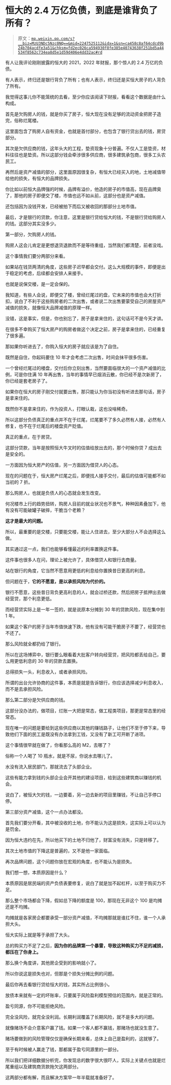 # 恒大的 2.4 万亿负债，到底是谁背负了所有？

> 原文：[`mp.weixin.qq.com/s?__biz=MzU3NDc5Nzc0NQ==&mid=2247525112&idx=1&sn=ca458c8af64cdcd9b24b704acdfe3a51&chksm=fd2ec026ca594930f0fe385e40743638f251bd5a44534f8562c734ea8d5e1d59d406e4dd32ac#rd`](http://mp.weixin.qq.com/s?__biz=MzU3NDc5Nzc0NQ==&mid=2247525112&idx=1&sn=ca458c8af64cdcd9b24b704acdfe3a51&chksm=fd2ec026ca594930f0fe385e40743638f251bd5a44534f8562c734ea8d5e1d59d406e4dd32ac#rd)

有人让我评论刚刚披露的恒大的 2021，2022 年财报，那个惊人的 2.4 万亿的负债。

有人表示，终归还是银行背负了所有；也有人表示，终归还是买恒大房子的人背负了所有。

我觉得这事儿你不能笼统的去看，至少你应该阅读下财报，看看这个数据是由什么构成。

首先是欠购房人的钱，就是你买了房子，恒大现在没有足够的流动资金把房子造完，俗称烂尾楼。

这里面包含了购房人自有资金，也就是首付部分，也包含了银行贷出去的钱，房贷部分。

其次是欠供应商的钱，这年头大的工程，垫资现象十分普遍。不仅人工是垫资，材料往往也是垫资。所以这部分钱会牵涉很多供应商，很多建筑承包商，很多工头农民工。

再然后是资产减值的部分，这里面原因很复杂，有恒大已经买入的地，土地减值带给他的损失，有恒大的品牌损失。

你比如以前恒大品牌强的时候，品牌有溢价，他造的房子的市值高，现在品牌臭了，那他的房子即便交了楼，市值也远不如从前，这部分也是资产减值。

还包括因为没钱开发，已经被拍下而后又被收回的那部分土地市值。

最后，才是银行的贷款，你注意，这里是银行贷给恒大的钱，不是银行贷给购房人的钱。这部分其实没多少。

第一部分，欠购房人的钱。

购房人这会儿肯定是更想退货退款而不是等待重组，当然我们都清楚，前者没戏。

这个事情我们要分两部分来看。

如果站在钱货两清的角度，这些房子迟早都会交付。这么大规模的事件，即便是出于稳定的考虑，后续都会安排人来接手。

也就是说保交楼，是一定会保的。

我知道，有些人会说，即便交了楼，曾经烂尾过的盘，它未来的市值也会大打折扣，说白了不利于这些购房者的二次出售，或者说二次出售要蒙受自己的房屋资产减值的损失，就像恒大品牌减值的原理一样。

没错，这是事实，但是，你也别忘了，房子是拿来住的，这句话可不是今天才讲。

在很多不幸购买了恒大房产的购房者做这个决定之前，房子是拿来住的，已经重复了很多遍。

那如果你听进去了，你购入恒大的房子就应该是为了自住。

既然是自住，你起码要住 10 年才会考虑二次出售，时间会抹平很多伤害。

一个曾经烂尾过的楼盘，交付后你立刻出售，当然要面临很大的一个资产减值的比例，可是你住满 10 年再出售，当年的事情早已烟消云散，你已经不是次新房了，你已经是套老房子了。

如果你在恒大的房子刚交付就要出售，那只能认为你当初没有听进去那句话，房子是拿来住的。

既然你不是拿来住的，作为投资人，打眼认栽，这也没啥稀奇。

所以这部分负债真正的重点并不在于烂尾，烂尾要不了多久必然有人接，必然有人修复，也不在于烂尾后的楼盘资产贬值。

真正的重点，在于房贷。

这部分贷款，当年是按照恒大牛叉时的估值给放出去的，那个时候你贷 7 成出去是安全的。

一方面因为恒大房产的估值，另一方面因为借贷人的心态。

现在的问题在于，恒大房产烂尾之后，即便找人接手交付，最后的估值可能都不如当初的 7 折。

那么购房人，也就是负债人的心态就会发生改变。

何况楼市上行的趋势扭转，购房人目前的就业状况也不景气，种种因素叠加下，他有没有可能破罐子破摔，干脆当个老赖？

**这才是最大的问题。**

所以，最重要的是交楼，只要能交楼，能让人住进去，至少大部分人不会选择这么做。

其实通过这一点，我们也能够看懂最近的利率置换这件事。

这件事也很多人在问，理论上被允许了，具体借贷人和银行去商量。

站在银行的角度，它当然不愿意用更低的利息给你置换昔日更高的利息。

但问题在于，**它的不愿意，是以承担风险为代价的。**

银行不愿意，这些昔日背负更高利息的人，就会过桥还款，然后把房子抵押出去做经营贷，那个利息更低。

而经营贷实际上是一年一签的，就是说原本分摊到 30 年的贷款风险，现在集中到 1 年。

如果这个客户的房子当年市值快速下跌，他有没有可能干脆房子不要了，经营贷也不还了。

那么风险就全都扔给了银行。

所以在这场博弈中，银行要么眼看着大批客户转向经营贷，把风险都丢给自己，要么用更低利息的 30 年的贷款去置换。

总得损失一头，利息收入，或者承担风险。

所谓的出台允许协商的这件事，本质是就是告诉银行，你应该选择减少利息收入，而不是去承担风险。

那么第二部分是欠供应商的钱。

这部分没办法的，做项目，烂账一大把是常态，做工程类项目，那更是常态里的经常态。

现在唯一的问题是要给到这些供应商以其他的赚钱路子，让他们不至于停下来，导致他们下面的民工是既没有办法拿到工钱，又没有了新工可开断了进项。

这个事情很早就在做了，你看那么高的 M2，去哪了？

俗称一个人喝了 10 瓶水，就是不尿，你说水去哪儿了。

水没有流入居民部门，那就流去了头部企业。

这些有能力拿到钱的头部企业会开其他的建设项目，给到这些建筑商以赚钱的机会。

说白了，被恒大欠的钱，一边要着，另一边去新的项目里赚钱，不让自己手停口停。

第三部分资产减值，这个一点办法都没。

首先我们要分开看，其中被没收的土地，你不能认为这是损失，这实际上可以认为是罚金。

因为恒大违约在先，所以他买下的土地不归他了，财富没有消失，只是转移了。

其次土地市值的下降这是普遍的，又不是他一家面临。

再次品牌问题，这个问题你放在宏观的角度，也不能认为是损失。

我们想一想，本质原因是什么？

本质原因是居民端的资产负债表要修复，说白了就是加不起杠杆，以至于购买力不足。

那么整个市场都会下降，假如总下降的额度是 100，那现在无非这个 100 是均摊还是不均摊。

均摊就是各家房企都要承受一部分资产减值，不均摊那就是谁扛不住，谁一个人承担大头。

恒大实际上就是等于承担了大头。

总的购买力不足了之后，**因为你的品牌第一个暴雷，导致这种购买力不足的减损，都压在了你身上。**

那么换个角度讲，其他房企受到的影响就小了。

所以你说这是损失也对，但那是个损失分摊比例的问题。

最后你再去看银行贷给恒大的钱，其实所占比例很小。

放债本来就有一定的坏账率，只要属于风险盈利模型预估的范围内，就是正常的。

盈亏同源，你不可能拒绝风险。

完全没风险，就完全没利润。长期利润覆盖了长期风险，就不是多大的问题。

就像赌场不会介意客户赢了钱。如果一个客人都不赢钱，那赌场也就没生意了。

赌场要做到的风险管理仅仅是确保长期来看，总体上自己是盈利的，这就够了。

至于有时候被人赢走了钱，那都属于盈亏同源里的一部分。

所以我们把详细数据分析完，你发现总的数字很大很吓人，实际上关键点也就是烂尾重组以及建筑商货款拖欠这两部分。

这两部分都有解，而且解决方案早一年半载就准备好了。